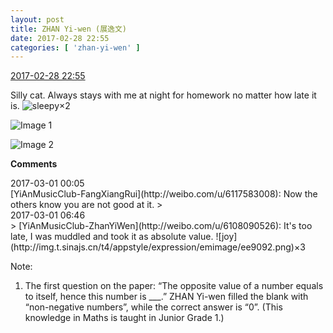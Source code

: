 ```yaml
---
layout: post
title: ZHAN Yi-wen (展逸文)
date: 2017-02-28 22:55
categories: [ 'zhan-yi-wen' ]
---
```


<div class="weibo-info">
  <a href="http://weibo.com/6108090526/ExFYUrccp">2017-02-28 22:55</a>
</div>

Silly cat. Always stays with me at night for homework no matter how late it is. ![sleepy](http://img.t.sinajs.cn/t4/appstyle/expression/emimage/ee9083.png)×2

<!-- more -->

![Image 1](http://wx1.sinaimg.cn/mw690/006FmVn8ly1fd6kqcbl0rj30qo0zk7aw.jpg)

![Image 2](http://wx3.sinaimg.cn/mw690/006FmVn8ly1fd6kqbhhbpj30zk0qo485.jpg)

**Comments**

<div clss="weibo-info">2017-03-01 00:05</div>
[YiAnMusicClub-FangXiangRui](http://weibo.com/u/6117583008): Now the others know you are not good at it.
> <div clss="weibo-info">2017-03-01 06:46</div>
> [YiAnMusicClub-ZhanYiWen](http://weibo.com/u/6108090526): It's too late, I was muddled and took it as absolute value. ![joy](http://img.t.sinajs.cn/t4/appstyle/expression/emimage/ee9092.png)×3

Note:
1. The first question on the paper: “The opposite value of a number equals to itself, hence this number is ___.” ZHAN Yi-wen filled the blank with “non-negative numbers”, while the correct answer is “0”. (This knowledge in Maths is taught in Junior Grade 1.)
